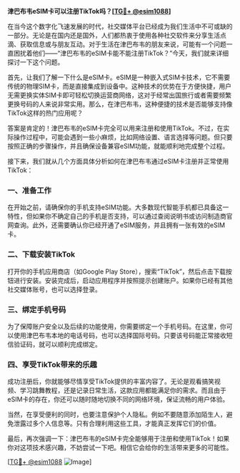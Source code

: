**津巴布韦eSIM卡可以注册TikTok吗？[[TG💪+ @esim1088](https://t.me/s/esim1088)]**

在当今这个数字化飞速发展的时代，社交媒体平台已经成为我们生活中不可或缺的一部分。无论是在国内还是国外，人们都热衷于使用各种社交软件来分享生活点滴、获取信息或与朋友互动。对于生活在津巴布韦的朋友来说，可能有一个问题一直困扰着他们——“津巴布韦的eSIM卡能不能注册TikTok？”今天，我们就来详细探讨一下这个问题。

首先，让我们了解一下什么是eSIM卡。eSIM是一种嵌入式SIM卡技术，它不需要传统的物理SIM卡，而是直接集成到设备中。这种技术的优势在于方便快捷，用户无需更换实体SIM卡即可轻松切换运营商网络，这对于经常出国旅行或者需要频繁更换号码的人来说非常实用。那么，在津巴布韦，这种便捷的技术是否能够支持像TikTok这样的热门应用呢？

答案是肯定的！津巴布韦的eSIM卡完全可以用来注册和使用TikTok。不过，在实际操作过程中，可能会遇到一些小麻烦，比如网络设置、语言选择等问题。但只要按照正确的步骤操作，并且确保设备兼容eSIM功能，就能顺利地完成整个过程。

接下来，我们就从几个方面具体分析如何在津巴布韦通过eSIM卡注册并正常使用TikTok：

### 一、准备工作

在开始之前，请确保你的手机支持eSIM功能。大多数现代智能手机都已具备这一特性，但如果你不确定自己的手机是否支持，可以通过查阅说明书或访问制造商官网查询。此外，还需要确认你已经开通了eSIM服务，并且拥有一张有效的eSIM卡。

### 二、下载安装TikTok

打开你的手机应用商店（如Google Play Store），搜索“TikTok”，然后点击下载按钮进行安装。安装完成后，启动应用程序并按照提示创建账户。如果你已经有其他社交媒体账号，也可以选择登录。

### 三、绑定手机号码

为了保障账户安全以及后续的功能使用，你需要绑定一个手机号码。在这里，你可以使用津巴布韦本地的电话号码，也可以选择国际号码。只要该号码能正常接收短信验证码，就可以顺利完成绑定。

### 四、享受TikTok带来的乐趣

成功注册后，你就能够尽情享受TikTok提供的丰富内容了。无论是观看搞笑视频、学习跳舞教程，还是记录日常生活，这款应用都能满足你的需求。而且由于eSIM卡的存在，你还可以随时随地切换不同的网络环境，保证流畅的用户体验。

当然，在享受便利的同时，也要注意保护个人隐私。例如不要随意添加陌生人，避免泄露过多个人信息等。只有合理利用这些工具，才能真正发挥它们的价值。

最后，再次强调一下：津巴布韦的eSIM卡完全能够用于注册和使用TikTok！如果你对这项技术感兴趣，不妨尝试一下吧。相信它会给你的生活带来更多的可能性。

[[TG💪+ @esim1088](https://t.me/s/esim1088) ![Image](https://i.postimg.cc/4NQfJmqS/Snipaste-2025-05-13-00-14-12.png)]